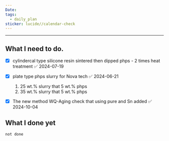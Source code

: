 ```yaml
---
Date: 
tags:
  - daily_plan
sticker: lucide//calendar-check
---
```

---
## What I need to do.

- [x] cylindercal type silicone resin sintered then dipped phps - 2 times heat treatment ✅ 2024-07-19
- [x] plate type phps slurry for Nova tech ✅ 2024-06-21
	1. 25 wt.% slurry that 5 wt.% phps
	2. 35 wt.% slurry that 5 wt.% phps
- [x] The new method WQ-Aging check that using pure and Sn added ✅ 2024-10-04



## What I done yet
```tasks
not done
```
